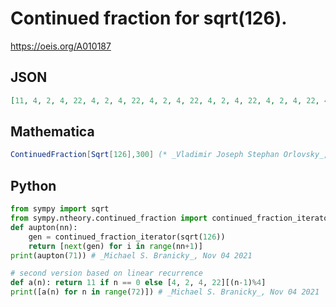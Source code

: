 # Continued fraction for sqrt\(126\)\.
https://oeis.org/A010187
## JSON
```JSON
[11, 4, 2, 4, 22, 4, 2, 4, 22, 4, 2, 4, 22, 4, 2, 4, 22, 4, 2, 4, 22, 4, 2, 4, 22, 4, 2, 4, 22, 4, 2, 4, 22, 4, 2, 4, 22, 4, 2, 4, 22, 4, 2, 4, 22, 4, 2, 4, 22, 4, 2, 4, 22, 4, 2, 4, 22, 4, 2, 4, 22, 4, 2, 4, 22, 4, 2, 4, 22, 4, 2, 4]
```
## Mathematica
```Mathematica
ContinuedFraction[Sqrt[126],300] (* _Vladimir Joseph Stephan Orlovsky_, Mar 12 2011 *)
```
## Python
```Python
from sympy import sqrt
from sympy.ntheory.continued_fraction import continued_fraction_iterator
def aupton(nn):
    gen = continued_fraction_iterator(sqrt(126))
    return [next(gen) for i in range(nn+1)]
print(aupton(71)) # _Michael S. Branicky_, Nov 04 2021
```
```Python
# second version based on linear recurrence
def a(n): return 11 if n == 0 else [4, 2, 4, 22][(n-1)%4]
print([a(n) for n in range(72)]) # _Michael S. Branicky_, Nov 04 2021
```
